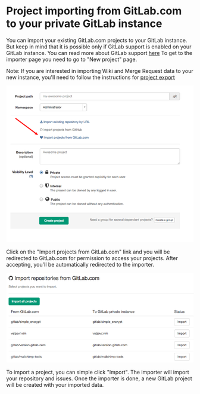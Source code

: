 # Project importing from GitLab.com to your private GitLab instance

You can import your existing GitLab.com projects to your GitLab instance. But keep in mind that it is possible only if
GitLab support is enabled on your GitLab instance. 
You can read more about GitLab support [here](http://docs.gitlab.com/ce/integration/gitlab.html)
To get to the importer page you need to go to "New project" page.

Note: If you are interested in importing Wiki and Merge Request data to your new instance, you'll need to follow the instructions for [project export](http://docs.gitlab.com/ce/user/project/settings/import_export.html)

![New project page](gitlab_importer/new_project_page.png)

Click on the "Import projects from GitLab.com" link and you will be redirected to GitLab.com
for permission to access your projects. After accepting, you'll be automatically redirected to the importer.


![Importer page](gitlab_importer/importer.png)


To import a project, you can simple click "Import". The importer will import your repository and issues. 
Once the importer is done, a new GitLab project will be created with your imported data.